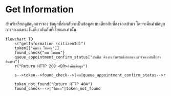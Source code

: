 # Get Information
สำหรับเรียกดูข้อมูลการจอง ข้อมูลที่ส่งกลับจะเป็นข้อมูลแบบเดียวกับที่ส่งจองเข้ามา โดยจะคืนค่าข้อมูลการจองเฉพาะวันเดียวกันกับที่เรียกมาเท่านั้น

```mermaid
flowchart TD
    s("getInformation (citizenId)")
    token[["ค้นหา โทเคน"]]
    found_check{"พบ โทเคน"}
    queue_appointment_confirm_status["บันทึก คิวงานสำหรับส่งสถานนะการจองกลับไปยังต้นทาง"]
    r("Return HTTP 200 <BR>ส่งคืนข้อมูล")

    s-->token-->found_check-->|พบ|queue_appointment_confirm_status-->r

    token_not_found("Return HTTP 404")
    found_check--->|"ไม่พบ"|token_not_found
```
